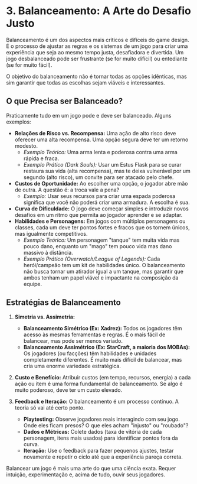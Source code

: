 # 3. Balanceamento: A Arte do Desafio Justo

Balanceamento é um dos aspectos mais críticos e difíceis do game design. É o processo de ajustar as regras e os sistemas de um jogo para criar uma experiência que seja ao mesmo tempo justa, desafiadora e divertida. Um jogo desbalanceado pode ser frustrante (se for muito difícil) ou entediante (se for muito fácil).

O objetivo do balanceamento não é tornar todas as opções idênticas, mas sim garantir que todas as escolhas sejam viáveis e interessantes.

## O que Precisa ser Balanceado?

Praticamente tudo em um jogo pode e deve ser balanceado. Alguns exemplos:

-   **Relações de Risco vs. Recompensa:** Uma ação de alto risco deve oferecer uma alta recompensa. Uma opção segura deve ter um retorno modesto.
    -   *Exemplo Teórico:* Uma arma lenta e poderosa contra uma arma rápida e fraca.
    -   *Exemplo Prático (Dark Souls):* Usar um Estus Flask para se curar restaura sua vida (alta recompensa), mas te deixa vulnerável por um segundo (alto risco), um convite para ser atacado pelo chefe.
-   **Custos de Oportunidade:** Ao escolher uma opção, o jogador abre mão de outra. A questão é: a troca vale a pena?
    -   *Exemplo:* Usar seus recursos para criar uma espada poderosa significa que você não poderá criar uma armadura. A escolha é sua.
-   **Curva de Dificuldade:** O jogo deve começar simples e introduzir novos desafios em um ritmo que permita ao jogador aprender e se adaptar.
-   **Habilidades e Personagens:** Em jogos com múltiplos personagens ou classes, cada um deve ter pontos fortes e fracos que os tornem únicos, mas igualmente competitivos.
    -   *Exemplo Teórico:* Um personagem "tanque" tem muita vida mas pouco dano, enquanto um "mago" tem pouco vida mas dano massivo à distância.
    -   *Exemplo Prático (Overwatch/League of Legends):* Cada herói/campeão tem um kit de habilidades único. O balanceamento não busca tornar um atirador igual a um tanque, mas garantir que ambos tenham um papel viável e impactante na composição da equipe.

## Estratégias de Balanceamento

1.  **Simetria vs. Assimetria:**
    *   **Balanceamento Simétrico (Ex: Xadrez):** Todos os jogadores têm acesso às mesmas ferramentas e regras. É o mais fácil de balancear, mas pode ser menos variado.
    *   **Balanceamento Assimétrico (Ex: StarCraft, a maioria dos MOBAs):** Os jogadores (ou facções) têm habilidades e unidades completamente diferentes. É muito mais difícil de balancear, mas cria uma enorme variedade estratégica.

2.  **Custo e Benefício:** Atribuir custos (em tempo, recursos, energia) a cada ação ou item é uma forma fundamental de balanceamento. Se algo é muito poderoso, deve ter um custo elevado.

3.  **Feedback e Iteração:** O balanceamento é um processo contínuo. A teoria só vai até certo ponto.
    *   **Playtesting:** Observe jogadores reais interagindo com seu jogo. Onde eles ficam presos? O que eles acham "injusto" ou "roubado"?
    *   **Dados e Métricas:** Colete dados (taxa de vitória de cada personagem, itens mais usados) para identificar pontos fora da curva.
    *   **Iteração:** Use o feedback para fazer pequenos ajustes, testar novamente e repetir o ciclo até que a experiência pareça correta.

Balancear um jogo é mais uma arte do que uma ciência exata. Requer intuição, experimentação e, acima de tudo, ouvir seus jogadores.
